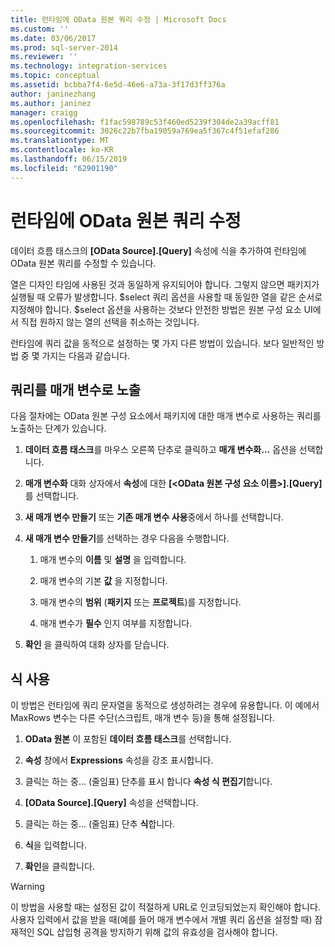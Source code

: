 ```yaml
---
title: 런타임에 OData 원본 쿼리 수정 | Microsoft Docs
ms.custom: ''
ms.date: 03/06/2017
ms.prod: sql-server-2014
ms.reviewer: ''
ms.technology: integration-services
ms.topic: conceptual
ms.assetid: bcbba7f4-6e5d-46e6-a73a-3f17d3ff376a
author: janinezhang
ms.author: janinez
manager: craigg
ms.openlocfilehash: f1fac598789c53f460ed5239f304de2a39acff81
ms.sourcegitcommit: 3026c22b7fba19059a769ea5f367c4f51efaf286
ms.translationtype: MT
ms.contentlocale: ko-KR
ms.lasthandoff: 06/15/2019
ms.locfileid: "62901190"
---
```

# <a name="modify-odata-source-query-at-runtime"></a>런타임에 OData 원본 쿼리 수정
  데이터 흐름 태스크의 **[OData Source].[Query]** 속성에 식을 추가하여 런타임에 OData 원본 쿼리를 수정할 수 있습니다.  
  
 열은 디자인 타임에 사용된 것과 동일하게 유지되어야 합니다. 그렇지 않으면 패키지가 실행될 때 오류가 발생합니다. $select 쿼리 옵션을 사용할 때 동일한 열을 같은 순서로 지정해야 합니다. $select 옵션을 사용하는 것보다 안전한 방법은 원본 구성 요소 UI에서 직접 원하지 않는 열의 선택을 취소하는 것입니다.  
  
 런타임에 쿼리 값을 동적으로 설정하는 몇 가지 다른 방법이 있습니다. 보다 일반적인 방법 중 몇 가지는 다음과 같습니다.  
  
## <a name="exposing-the-query-as-a-parameter"></a>쿼리를 매개 변수로 노출  
 다음 절차에는 OData 원본 구성 요소에서 패키지에 대한 매개 변수로 사용하는 쿼리를 노출하는 단계가 있습니다.  
  
1.  **데이터 흐름 태스크**를 마우스 오른쪽 단추로 클릭하고 **매개 변수화...** 옵션을 선택합니다.  
  
2.  **매개 변수화** 대화 상자에서 **속성**에 대한 **[\<OData 원본 구성 요소 이름>].[Query]** 를 선택합니다.  
  
3.  **새 매개 변수 만들기** 또는 **기존 매개 변수 사용**중에서 하나를 선택합니다.  
  
4.  **새 매개 변수 만들기**를 선택하는 경우 다음을 수행합니다.  
  
    1.  매개 변수의 **이름** 및 **설명** 을 입력합니다.  
  
    2.  매개 변수의 기본 **값** 을 지정합니다.  
  
    3.  매개 변수의 **범위** (**패키지** 또는 **프로젝트**)를 지정합니다.  
  
    4.  매개 변수가 **필수** 인지 여부를 지정합니다.  
  
5.  **확인** 을 클릭하여 대화 상자를 닫습니다.  
  
## <a name="using-an-expression"></a>식 사용  
 이 방법은 런타임에 쿼리 문자열을 동적으로 생성하려는 경우에 유용합니다. 이 예에서 MaxRows 변수는 다른 수단(스크립트, 매개 변수 등)을 통해 설정됩니다.  
  
1.  **OData 원본** 이 포함된 **데이터 흐름 태스크**를 선택합니다.  
  
2.  **속성** 창에서 **Expressions** 속성을 강조 표시합니다.  
  
3.  클릭는 하는 중... (줄임표) 단추를 표시 합니다 **속성 식 편집기**합니다.  
  
4.  **[OData Source].[Query]** 속성을 선택합니다.  
  
5.  클릭는 하는 중... (줄임표) 단추 **식**합니다.  
  
6.  **식**을 입력합니다.  
  
7.  **확인**을 클릭합니다.  
  
> [!WARNING]  
>  이 방법을 사용할 때는 설정된 값이 적절하게 URL로 인코딩되었는지 확인해야 합니다. 사용자 입력에서 값을 받을 때(예를 들어 매개 변수에서 개별 쿼리 옵션을 설정할 때) 잠재적인 SQL 삽입형 공격을 방지하기 위해 값의 유효성을 검사해야 합니다.  
  
  

